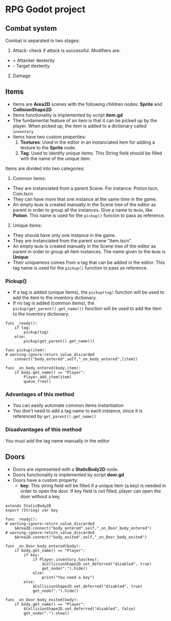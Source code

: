 # RPG Godot project 

## Combat system

Combat is separated in two stages:
1. Attack: check if attack is successful. Modifiers are:
  - \+ Attacker dexterity
  - \- Target dexterity


2. Damage

## Items

- Items are **Area2D** scenes with the following children nodes: **Sprite** and **CollisionShape2D**
- Items functionality is implemented by script **item.gd** 
- The fundamental feature of an item is that it can be picked up by the player. When picked up, the item is added to a dictionary called `inventory`
- Items have two custom properties:
  1. **Textures**: Used in the editor in an instanciated item for adding a texture to the **Sprite** node.
  2. **Tag**: Used to identify unique items. This String field should be filled with the name of the unique item.


Items are divided into two categories:

1. Common items:
  - They are instanciated from a parent Scene. For instance: Potion.tscn, Coin.tscn
  - They can have more that one instance at the same time in the game.
  - An empty `Node` is created manually in the Scene tree of the editor as parent in order to group all the instances. Give a name to `Node`, like **Potion**. This name is used for the `pickup()` funcion to pass as reference.

2. Unique items:
  - They should have only one instance in the game.
  - They are instanciated from the parent scene "Item.tscn".
  - An empty `Node` is created manually in the Scene tree of the editor as parent in order to group all item instances. The name given to the `Node` is **Unique**
  - Their uniqueness comes from a tag that can be added in the editor. This tag name is used for the `pickup()` function to pass as reference.

### Pickup()
- If a tag is added (unique items), the `pickup(tag)` function will be used to add the item to the inventory dictionary.
- If no tag is added (common items), the `pickup(get_parent().get_name())` function will be used to add the item to the inventory dictionary.

```
func _ready():
	if tag:
		pickup(tag)
	else:
		pickup(get_parent().get_name())

func pickup(item):
# warning-ignore:return_value_discarded
	connect("body_entered",self,"_on_body_entered",[item])

func _on_body_entered(body,item):
	if body.get_name() == "Player":
		Player.add_item(item)
		queue_free()
```

### Advantages of this method

- You can easily automate common items instantiation
- You don't need to add a tag name to each instance, since it is referenced by `get_parent().get_name()`

### Disadvantages of this method

You must add the tag name manually in the editor


## Doors

- Doors are represented with a **StaticBody2D** node.
- Doors functionality is implemented by script **door.gd**
- Doors have a custom property:
  - **key**: This string field will be filled if a unique item (a key) is needed in order to open the door. If key field is not filled, player can open the door without a key.

```
extends StaticBody2D
export (String) var key

func _ready():
# warning-ignore:return_value_discarded
	$Area2D.connect("body_entered",self,"_on_Door_body_entered")
# warning-ignore:return_value_discarded
	$Area2D.connect("body_exited",self,"_on_Door_body_exited")

func _on_Door_body_entered(body):
	if body.get_name() == "Player":
		if key:
			if Player.inventory.has(key):
				$CollisionShape2D.set_deferred("disabled", true)
				get_node(".").hide()
			else:
				print("You need a key")
		else:
			$CollisionShape2D.set_deferred("disabled", true)
			get_node(".").hide()

func _on_Door_body_exited(body):
	if body.get_name() == "Player":
		$CollisionShape2D.set_deferred("disabled", false)
		get_node(".").show()
```


